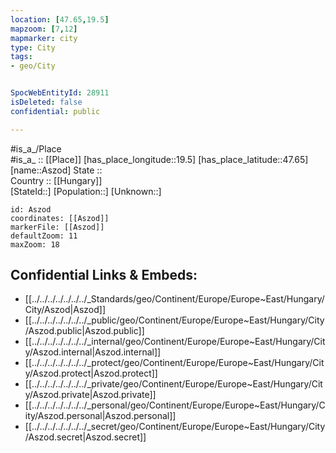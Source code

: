 ```yaml
---
location: [47.65,19.5] 
mapzoom: [7,12] 
mapmarker: city 
type: City
tags:
- geo/City


SpocWebEntityId: 28911
isDeleted: false
confidential: public

---
```

#is_a_/Place  
#is_a_ :: [[Place]] 
[has_place_longitude::19.5] 
[has_place_latitude::47.65] 
[name::Aszod] 
State ::  
Country :: [[Hungary]]  
[StateId::] 
[Population::] 
[Unknown::] 


```leaflet
id: Aszod
coordinates: [[Aszod]] 
markerFile: [[Aszod]] 
defaultZoom: 11 
maxZoom: 18
```


## Confidential Links & Embeds: 
- [[../../../../../../../_Standards/geo/Continent/Europe/Europe~East/Hungary/City/Aszod|Aszod]] 
- [[../../../../../../../_public/geo/Continent/Europe/Europe~East/Hungary/City/Aszod.public|Aszod.public]] 
- [[../../../../../../../_internal/geo/Continent/Europe/Europe~East/Hungary/City/Aszod.internal|Aszod.internal]] 
- [[../../../../../../../_protect/geo/Continent/Europe/Europe~East/Hungary/City/Aszod.protect|Aszod.protect]] 
- [[../../../../../../../_private/geo/Continent/Europe/Europe~East/Hungary/City/Aszod.private|Aszod.private]] 
- [[../../../../../../../_personal/geo/Continent/Europe/Europe~East/Hungary/City/Aszod.personal|Aszod.personal]] 
- [[../../../../../../../_secret/geo/Continent/Europe/Europe~East/Hungary/City/Aszod.secret|Aszod.secret]] 
